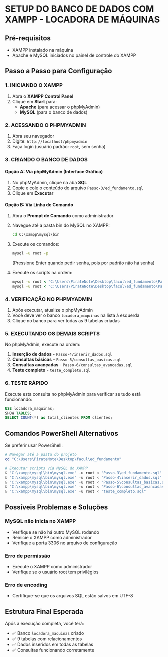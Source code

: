 # SETUP DO BANCO DE DADOS COM XAMPP - LOCADORA DE MÁQUINAS

## Pré-requisitos
- XAMPP instalado na máquina
- Apache e MySQL iniciados no painel de controle do XAMPP

## Passo a Passo para Configuração

### 1. INICIANDO O XAMPP
1. Abra o **XAMPP Control Panel**
2. Clique em **Start** para:
   - **Apache** (para acessar o phpMyAdmin)
   - **MySQL** (para o banco de dados)

### 2. ACESSANDO O PHPMYADMIN
1. Abra seu navegador
2. Digite: `http://localhost/phpmyadmin`
3. Faça login (usuário padrão: `root`, sem senha)

### 3. CRIANDO O BANCO DE DADOS

#### Opção A: Via phpMyAdmin (Interface Gráfica)
1. No phpMyAdmin, clique na aba **SQL**
2. Copie e cole o conteúdo do arquivo `Passo-3/ed_fundamento.sql`
3. Clique em **Executar**

#### Opção B: Via Linha de Comando
1. Abra o **Prompt de Comando** como administrador
2. Navegue até a pasta bin do MySQL no XAMPP:
   ```cmd
   cd C:\xampp\mysql\bin
   ```
3. Execute os comandos:
   ```cmd
   mysql -u root -p
   ```
   (Pressione Enter quando pedir senha, pois por padrão não há senha)

4. Execute os scripts na ordem:
   ```cmd
   mysql -u root < "C:\Users\PirateNote\Desktop\facul\ed_fundamento\Passo-3\ed_fundamento.sql"
   mysql -u root < "C:\Users\PirateNote\Desktop\facul\ed_fundamento\Passo-4\inserir_dados.sql"
   ```

### 4. VERIFICAÇÃO NO PHPMYADMIN
1. Após executar, atualize o phpMyAdmin
2. Você deve ver o banco `locadora_maquinas` na lista à esquerda
3. Clique no banco para ver todas as 9 tabelas criadas

### 5. EXECUTANDO OS DEMAIS SCRIPTS

No phpMyAdmin, execute na ordem:

1. **Inserção de dados** - `Passo-4/inserir_dados.sql`
2. **Consultas básicas** - `Passo-5/consultas_basicas.sql`
3. **Consultas avançadas** - `Passo-6/consultas_avancadas.sql`
4. **Teste completo** - `teste_completo.sql`

### 6. TESTE RÁPIDO
Execute esta consulta no phpMyAdmin para verificar se tudo está funcionando:

```sql
USE locadora_maquinas;
SHOW TABLES;
SELECT COUNT(*) as total_clientes FROM clientes;
```

## Comandos PowerShell Alternativos

Se preferir usar PowerShell:

```powershell
# Navegar até a pasta do projeto
cd "C:\Users\PirateNote\Desktop\facul\ed_fundamento"

# Executar scripts via MySQL do XAMPP
& "C:\xampp\mysql\bin\mysql.exe" -u root < "Passo-3\ed_fundamento.sql"
& "C:\xampp\mysql\bin\mysql.exe" -u root < "Passo-4\inserir_dados.sql"
& "C:\xampp\mysql\bin\mysql.exe" -u root < "Passo-5\consultas_basicas.sql"
& "C:\xampp\mysql\bin\mysql.exe" -u root < "Passo-6\consultas_avancadas.sql"
& "C:\xampp\mysql\bin\mysql.exe" -u root < "teste_completo.sql"
```

## Possíveis Problemas e Soluções

### MySQL não inicia no XAMPP
- Verifique se não há outro MySQL rodando
- Reinicie o XAMPP como administrador
- Verifique a porta 3306 no arquivo de configuração

### Erro de permissão
- Execute o XAMPP como administrador
- Verifique se o usuário root tem privilégios

### Erro de encoding
- Certifique-se que os arquivos SQL estão salvos em UTF-8

## Estrutura Final Esperada

Após a execução completa, você terá:
- ✅ Banco `locadora_maquinas` criado
- ✅ 9 tabelas com relacionamentos
- ✅ Dados inseridos em todas as tabelas
- ✅ Consultas funcionando corretamente
